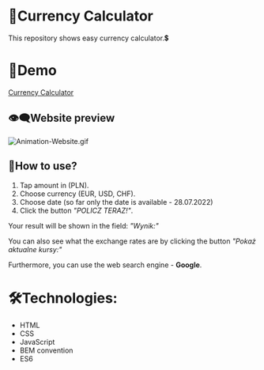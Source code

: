 # 📂Currency Calculator
This repository shows easy currency calculator.💲 

# 📎Demo
[Currency Calculator](https://maxnatalia.github.io/Currency-Calculator/)

## 👁‍🗨Website preview
![Animation-Website.gif](https://i.postimg.cc/3NGK0Yst/Animation-Website.gif)

## 📌How to use?
1. Tap amount in (PLN).
1. Choose currency (EUR, USD, CHF).
1. Choose date (so far only the date is available - 28.07.2022)
1. Click the button *"POLICZ TERAZ!"*.

Your result will be shown in the field: *"Wynik:"*

You can also see what the exchange rates are by clicking the button *"Pokaż aktualne kursy:"*

Furthermore, you can use the web search engine - **Google**.


# 🛠Technologies:
- HTML
- CSS
- JavaScript
- BEM convention
- ES6

